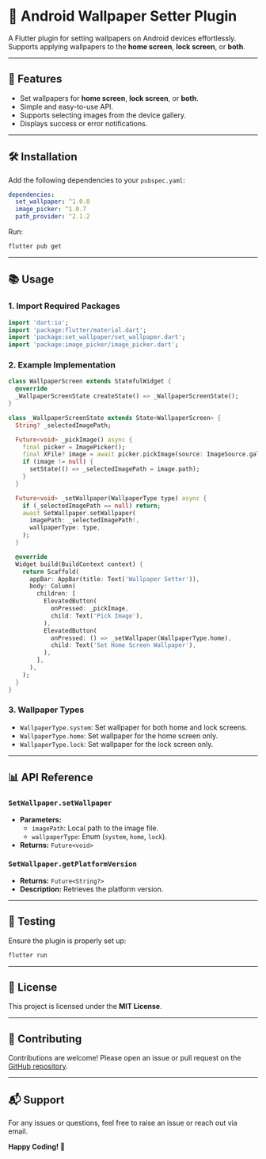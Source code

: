 # 📱 Android Wallpaper Setter Plugin

A Flutter plugin for setting wallpapers on Android devices effortlessly. Supports applying wallpapers to the **home screen**, **lock screen**, or **both**.

---

## 🚀 **Features**
- Set wallpapers for **home screen**, **lock screen**, or **both**.
- Simple and easy-to-use API.
- Supports selecting images from the device gallery.
- Displays success or error notifications.

---

## 🛠️ **Installation**

Add the following dependencies to your `pubspec.yaml`:

```yaml
dependencies:
  set_wallpaper: ^1.0.0
  image_picker: ^1.0.7
  path_provider: ^2.1.2
```

Run:
```bash
flutter pub get
```

---

## 📚 **Usage**

### 1. Import Required Packages
```dart
import 'dart:io';
import 'package:flutter/material.dart';
import 'package:set_wallpaper/set_wallpaper.dart';
import 'package:image_picker/image_picker.dart';
```

### 2. Example Implementation

```dart
class WallpaperScreen extends StatefulWidget {
  @override
  _WallpaperScreenState createState() => _WallpaperScreenState();
}

class _WallpaperScreenState extends State<WallpaperScreen> {
  String? _selectedImagePath;

  Future<void> _pickImage() async {
    final picker = ImagePicker();
    final XFile? image = await picker.pickImage(source: ImageSource.gallery);
    if (image != null) {
      setState(() => _selectedImagePath = image.path);
    }
  }

  Future<void> _setWallpaper(WallpaperType type) async {
    if (_selectedImagePath == null) return;
    await SetWallpaper.setWallpaper(
      imagePath: _selectedImagePath!,
      wallpaperType: type,
    );
  }

  @override
  Widget build(BuildContext context) {
    return Scaffold(
      appBar: AppBar(title: Text('Wallpaper Setter')),
      body: Column(
        children: [
          ElevatedButton(
            onPressed: _pickImage,
            child: Text('Pick Image'),
          ),
          ElevatedButton(
            onPressed: () => _setWallpaper(WallpaperType.home),
            child: Text('Set Home Screen Wallpaper'),
          ),
        ],
      ),
    );
  }
}
```

### 3. Wallpaper Types
- `WallpaperType.system`: Set wallpaper for both home and lock screens.
- `WallpaperType.home`: Set wallpaper for the home screen only.
- `WallpaperType.lock`: Set wallpaper for the lock screen only.

---

## 📊 **API Reference**

### `SetWallpaper.setWallpaper`
- **Parameters:**
    - `imagePath`: Local path to the image file.
    - `wallpaperType`: Enum (`system`, `home`, `lock`).
- **Returns:** `Future<void>`

### `SetWallpaper.getPlatformVersion`
- **Returns:** `Future<String?>`
- **Description:** Retrieves the platform version.

---

## 🧪 **Testing**
Ensure the plugin is properly set up:
```bash
flutter run
```

---

## 📝 **License**
This project is licensed under the **MIT License**.

---

## 🤝 **Contributing**
Contributions are welcome! Please open an issue or pull request on the [GitHub repository](https://github.com/flenco-in/set_wallpaper.git).

---

## 📬 **Support**
For any issues or questions, feel free to raise an issue or reach out via email.

**Happy Coding! 🚀**

